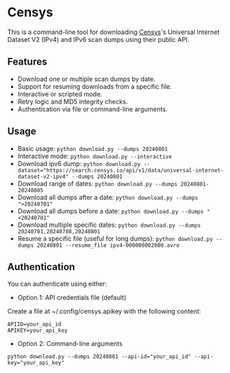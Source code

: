# Censys

This is a command-line tool for downloading [Censys](https://censys.io)'s Universal Internet Dataset V2 (IPv4) and IPv6 scan dumps using their public API.

## Features

- Download one or multiple scan dumps by date.
- Support for resuming downloads from a specific file.
- Interactive or scripted mode.
- Retry logic and MD5 integrity checks.
- Authentication via file or command-line arguments.


## Usage

* Basic usage: `python download.py --dumps 20240801`
* Interactive mode: `python download.py --interactive`
* Download ipv6 dump: `python download.py --dataset="https://search.censys.io/api/v1/data/universal-internet-dataset-v2-ipv4" --dumps 20240801`
* Download range of dates: `python download.py --dumps 20240801-20240805`
* Download all dumps after a date: `python download.py --dumps ">20240701"`
* Download all dumps before a date: `python download.py --dumps "<20240701"`
* Download multiple specific dates: `python download.py --dumps 20240701,20240708,20240801`
* Resume a specific file (useful for long dumps): `python download.py --dumps 20240801 --resume_file ipv4-000000002000.avro`

##  Authentication

You can authenticate using either:

* Option 1: API credentials file (default)

Create a file at ~/.config/censys.apikey with the following content:

```
APIID=your_api_id
APIKEY=your_api_key
```

* Option 2: Command-line arguments

```
python download.py --dumps 20240801 --api-id="your_api_id" --api-key="your_api_key"
```
